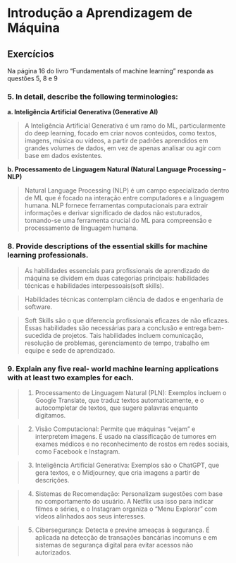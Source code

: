 # Introdução a Aprendizagem de Máquina

## Exercícios

Na página 16 do livro “Fundamentals of machine learning” responda as questões 5, 8 e 9

### 5. In detail, describe the following terminologies:

**a. Inteligência Artificial Generativa (Generative AI)**  
> A Inteligência Artificial Generativa é um ramo do ML, particularmente do deep learning, focado em criar novos conteúdos, como textos, imagens, música ou vídeos, a partir de padrões aprendidos em grandes volumes de dados, em vez de apenas analisar ou agir com base em dados existentes.  

**b. Processamento de Linguagem Natural (Natural Language Processing – NLP)**  
> Natural Language Processing (NLP) é um campo especializado dentro de ML que é focado na interação entre computadores e a linguagem humana. NLP fornece ferramentas computacionais para extrair informações e derivar significado de dados não estuturados, tornando-se uma ferramenta crucial do ML para compreensão e processamento de linguagem humana.

### 8. Provide descriptions of the essential skills for machine learning professionals.
> As habilidades essenciais para profissionais de aprendizado de máquina se dividem em duas categorias principais: habilidades técnicas e habilidades interpessoais(soft skills). 

> Habilidades técnicas contemplam ciência de dados e engenharia de software.

> Soft Skills são o que diferencia profissionais eficazes de não eficazes. Essas habilidades são necessárias para a conclusão e entrega bem-sucedida de projetos. Tais habilidades incluem comunicação, resolução de problemas, gerenciamento de tempo, trabalho em equipe e sede de aprendizado.

### 9. Explain any five real- world machine learning applications with at least two examples for each.

> 1. Processamento de Linguagem Natural (PLN):
Exemplos incluem o Google Translate, que traduz textos automaticamente, e o autocompletar de textos, que sugere palavras enquanto digitamos.

> 2. Visão Computacional:
Permite que máquinas “vejam” e interpretem imagens. É usado na classificação de tumores em exames médicos e no reconhecimento de rostos em redes sociais, como Facebook e Instagram.

> 3. Inteligência Artificial Generativa:
Exemplos são o ChatGPT, que gera textos, e o Midjourney, que cria imagens a partir de descrições.

> 4. Sistemas de Recomendação:
Personalizam sugestões com base no comportamento do usuário. A Netflix usa isso para indicar filmes e séries, e o Instagram organiza o “Menu Explorar” com vídeos alinhados aos seus interesses.

> 5. Cibersegurança:
Detecta e previne ameaças à segurança. É aplicada na detecção de transações bancárias incomuns e em sistemas de segurança digital para evitar acessos não autorizados.

